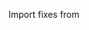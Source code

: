 Import fixes from [](https://github.com/JuanBindez/pytubefix/commit/c0c07b046d8b59574552404931f6ce3c6590137d)
